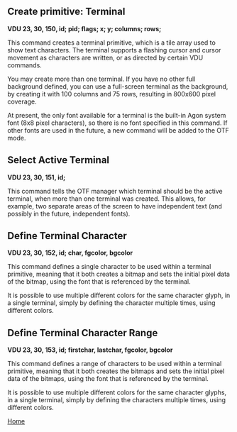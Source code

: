 ## Create primitive: Terminal
<b>VDU 23, 30, 150, id; pid; flags; x; y; columns; rows;</b>

This command creates a terminal primitive, which is a tile array
used to show text characters. The terminal supports a flashing
cursor and cursor movement as characters are written, or as
directed by certain VDU commands.

You may create more than one terminal. If you have no other full
background defined, you can use a full-screen terminal as the
background, by creating it with 100 columns and 75 rows,
resulting in 800x600 pixel coverage.

At present, the only font available for a terminal is the
built-in Agon system font (8x8 pixel characters), so there
is no font specified in this command. If other fonts are used
in the future, a new command will be added to the OTF mode.

## Select Active Terminal
<b>VDU 23, 30, 151, id;</b>

This command tells the OTF manager which terminal should be the
active terminal, when more than one terminal was created. This
allows, for example, two separate areas of the screen to have
independent text (and possibly in the future, independent fonts).

## Define Terminal Character
<b>VDU 23, 30, 152, id; char, fgcolor, bgcolor</b>

This command defines a single character to be used within a terminal
primitive, meaning that it both creates a bitmap and sets the
initial pixel data of the bitmap, using the font that is
referenced by the terminal.

It is possible to use multiple different colors for the same
character glyph, in a single terminal, simply by defining
the character multiple times, using different colors.

## Define Terminal Character Range
<b>VDU 23, 30, 153, id; firstchar, lastchar, fgcolor, bgcolor</b>

This command defines a range of characters to be used within a terminal
primitive, meaning that it both creates the bitmaps and sets the
initial pixel data of the bitmaps, using the font that is
referenced by the terminal.

It is possible to use multiple different colors for the same
character glyphs, in a single terminal, simply by defining
the characters multiple times, using different colors.

[Home](otf_mode.md)
